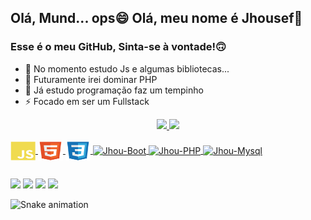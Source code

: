 ## Olá, Mund... ops😄 Olá, meu nome é Jhousef🤖

### Esse é o meu GitHub, Sinta-se à vontade!🙃

- 🔭 No momento estudo Js e algumas bibliotecas...
- 👾 Futuramente irei dominar PHP
- 📆 Já estudo programação faz um tempinho
- ⚡ Focado em ser um Fullstack

<div align="center">
  <a href="https://github.com/Jhousef">
  <img height="160em" src="https://github-readme-stats.vercel.app/api?username=Jhousef&show_icons=true&theme=tokyonight&include_all_commits=true&count_private=true"/>
  <img height="160em" src="https://github-readme-stats.vercel.app/api/top-langs/?username=Jhousef&layout=compact&langs_count=7&theme=tokyonight"/>
</div>

<div style="display: inline_block"><br>
  <img align="center" alt="Jhou-Js" height="30" width="40" src="https://raw.githubusercontent.com/devicons/devicon/master/icons/javascript/javascript-plain.svg">
  <img align="center" alt="Jhou-HTML" height="30" width="40" src="https://raw.githubusercontent.com/devicons/devicon/master/icons/html5/html5-original.svg">
  <img align="center" alt="Jhou-CSS" height="30" width="40" src="https://raw.githubusercontent.com/devicons/devicon/master/icons/css3/css3-original.svg">
  <img align="center" alt="Jhou-Boot" height="30" width="40" src="https://cdn.jsdelivr.net/gh/devicons/devicon/icons/bootstrap/bootstrap-original.svg" />
  <img align="center" alt="Jhou-PHP" height="30" width="40" src="https://cdn.jsdelivr.net/gh/devicons/devicon/icons/php/php-original.svg" />
  <img align="center" alt="Jhou-Mysql" height="30" width="40" src="https://cdn.jsdelivr.net/gh/devicons/devicon/icons/mysql/mysql-original.svg" />
</div>
  
  ## 
  
<div>
  <a href="https://instagram.com/jhousef_mz?utm_medium=copy_link" target="_blank"><img src="https://img.shields.io/badge/-Instagram-FF1B2D?style=for-the-badge&logo=instagram&logoColor=white" target="_blank"></a>
 <a href="https://discord.gg/UKcbfg8Y" target="_blank"><img src="https://img.shields.io/badge/Discord-7289DA?style=for-the-badge&logo=discord&logoColor=white" target="_blank"></a> 
  <a href = "mailto:jhousefkl@gmail.com"><img src="https://img.shields.io/badge/-Gmail-%23333?style=for-the-badge&logo=gmail&logoColor=white" target="_blank"></a>
  <a href="https://www.linkedin.com/in/jhousef-muniz-b10a35202" target="_blank"><img src="https://img.shields.io/badge/-LinkedIn-%230077B5?style=for-the-badge&logo=linkedin&logoColor=white" target="_blank"></a>
</div>
  
  ![Snake animation](https://github.com/Jhousef/Jhousef/blob/output/github-contribution-grid-snake.svg)
